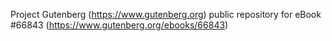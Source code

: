 Project Gutenberg (https://www.gutenberg.org) public repository for
eBook #66843 (https://www.gutenberg.org/ebooks/66843)
